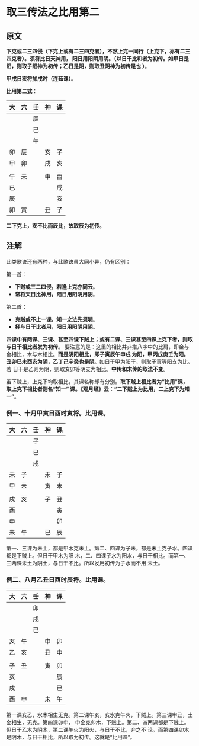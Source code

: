 取三传法之比用第二
===================================================================================
## 原文
**下克或二三四侵（下克上或有二三四克者），不然上克一同行（上克下，亦有二三四克者）。须将比日天神用，
阳日用阳阴用阴。（以日干比和者为初传。如甲日是阳，则取子阳神为初传；乙日是阴，则取丑阴神为初传是也
）**。

**甲戌日亥将加戌时（连茹课）**。

**比用第二式**：

|  大  |  六  |  壬  |  神  | 课 |
| -- | -- | -- | -- | -- |
|  |  | 辰 |  |  |
|  |  | 已 |  |  |
|  |  | 午 |  |  |
| 卯 | 辰 |  | 亥 | 子 |
| 甲 | 卯 |  | 戌 | 亥 |
|  |  |  |  |  |
| 午 | 未 |  | 申 | 酉 |
| 已 |  |  |  | 戌 |
| 辰 |  |  |  | 亥 |
| 卯 | 寅 |  | 丑 | 子 |

**二下克上，亥不比而辰比，故取辰为初传**。

## 注解
此类歌诀还有两种，与此歌诀虽大同小异，仍有区别：

第一首：
+ **下贼或三二四侵，若逢上克亦同云**。
+ **常将天日比神用，阳日用阳阴用阴**。

第二首：
+ **克贼或不止一课，知一之法先须明**。
+ **择与日干比者用，阳日用阳阴用阴**。

**四课中有两课、三课、甚至四课下贼上；或有二课、三课甚至四课上克下者，则取与日干相比者发为初传**。
要注意的是：这里的相比并非推八字中的比肩，即金与金相比，木与木相比。**而是阴阳相比，即子寅辰午申戌
为阳，甲丙戊庚壬为阳。丑卯已未酉亥为阴，乙丁己辛癸也是阴**。如日干甲为阳干，则取子寅等阳支为比。若
日干是乙则为阴，则取亥卯等阴支为相比。**中传和末传的取法不变**。

虽下贼上，上克下均取相比，其课名称却有分别。**取下贼上相比者为“比用”课，取上克下相比者则名“知一”
课。《观月经》云：“二下贼上为比用，二上克下为知一”**。

### 例一、十月甲寅日酉时寅将。比用课。

|  大  |  六  |  壬  |  神  | 课 |
| -- | -- | -- | -- | -- |
|  |  | 子 |  |  |
|  |  | 已 |  |  |
|  |  | 戌 |  |  |
| 未 | 子 |  | 未 | 子 |
| 甲 | 未 |  | 寅 | 未 |
|  |  |  |  |  |
| 戌 | 亥 |  | 子 | 丑 |
| 酉 |  |  |  | 寅 |
| 申 |  |  |  | 卯 |
| 未 | 午 |  | 已 | 辰 |

第一、三课为未土，都是甲木克未土。第二、四课为子未，都是未土克子水。四课都是下贼上。但日干甲木为阳
木，二、四课子水为阳水，与日干相比。而第一、三两课未土为阴土，与日干不比。所以发用初传为子水而不用
未土。

### 例二、八月乙丑日酉时辰将。比用课。

|  大  |  六  |  壬  |  神  | 课 |
| -- | -- | -- | -- | -- |
|  |  | 卯 |  |  |
|  |  | 戌 |  |  |
|  |  | 已 |  |  |
| 亥 | 午 |  | 申 | 卯 |
| 乙 | 亥 |  | 丑 | 申 |
|  |  |  |  |  |
| 子 | 丑 |  | 寅 | 卯 |
| 亥 |  |  |  | 辰 |
| 戌 |  |  |  | 已 |
| 酉 | 申 |  | 未 | 午 |

第一课亥乙，水木相生无克。第二课午亥，亥水克午火，下贼上。第三课申丑，土金相生，无克。第四课卯申，
申金克卯木，下贼上。第二、四两课都是下贼上。但日干乙木为阴木，第二课午火为阳火，与日干不比，弃之不
论。而第四课卯木是阴木，与日干相比，所以取为初传。这就是“比用课”。










